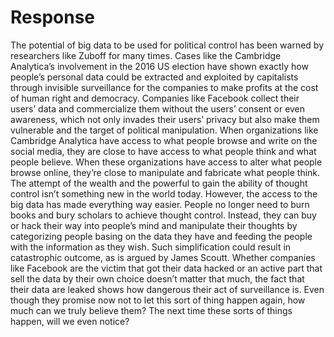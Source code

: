 # Response

The potential of big data to be used for political control has been warned by researchers like Zuboff for many times. Cases like the Cambridge Analytica’s involvement in the 2016 US election have shown exactly how people’s personal data could be extracted and exploited by capitalists through invisible surveillance for the companies to make profits at the cost of human right and democracy. Companies like Facebook collect their users’ data and commercialize them without the users’ consent or even awareness, which not only invades their users’ privacy but also make them vulnerable and the target of political manipulation. When organizations like Cambridge Analytica have access to what people browse and write on the social media, they are close to have access to what people think and what people believe. When these organizations have access to alter what people browse online, they’re close to manipulate and fabricate what people think. The attempt of the wealth and the powerful to gain the ability of thought control isn’t something new in the world today. However, the access to the big data has made everything way easier. People no longer need to burn books and bury scholars to achieve thought control. Instead, they can buy or hack their way into people’s mind and manipulate their thoughts by categorizing people basing on the data they have and feeding the people with the information as they wish. Such simplification could result in catastrophic outcome, as is argued by James Scoutt. Whether companies like Facebook are the victim that got their data hacked or an active part that sell the data by their own choice doesn’t matter that much, the fact that their data are leaked shows how dangerous their act of surveillance is. Even though they promise now not to let this sort of thing happen again, how much can we truly believe them? The next time these sorts of things happen, will we even notice?
